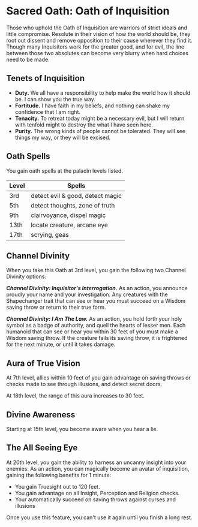 # Sacred Oath: Oath of Inquisition
Those who uphold the Oath of Inquisition are warriors of strict ideals and little compromise. Resolute in their vision of how the world should be, they root out dissent and remove opposition to their cause wherever they find it. Though many Inquisitors work for the greater good, and for evil, the line between those two absolutes can become very blurry when hard choices need to be made.

## Tenets of Inquisition

* **Duty.** We all have a responsibility to help make the world how it should be. I can show you the true way.
* **Fortitude.** I have faith in my beliefs, and nothing can shake my confidence that I am right.
* **Tenacity.** To retreat today might be a necessary evil, but I will return with tenfold might to destroy the what I have seen here.
* **Purity.** The wrong kinds of people cannot be tolerated. They will see things my way, or they will be excised.

## Oath Spells
You gain oath spells at the paladin levels listed.

Level | Spells
----- | ----------
3rd   | detect evil & good, detect magic
5th   | detect thoughts, zone of truth
9th   | clairvoyance, dispel magic
13th  | locate creature, arcane eye
17th  | scrying, geas

## Channel Divinity
When you take this Oath at 3rd level, you gain the following two Channel Divinity options:

***Channel Divinity: Inquisitor's Interrogation.*** As an action, you announce proudly your name and your investigation. Any creatures with the Shapechanger trait that can see or hear you must succeed on a Wisdom saving throw or return to their true form.

***Channel Divinity: I Am The Law.*** As an action, you hold forth your holy symbol as a badge of authority, and quell the hearts of lesser men. Each humanoid that can see or hear you within 30 feet of you must make a Wisdom saving throw. If the creature fails its saving throw, it is frightened for the next minute, or until it takes damage.

## Aura of True Vision
At 7th level, allies within 10 feet of you gain advantage on saving throws or checks made to see through illusions, and detect secret doors.

At 18th level, the range of this aura increases to 30 feet.

## Divine Awareness
Starting at 15th level, you become aware when you hear a lie.

## The All Seeing Eye
At 20th level, you gain the ability to harness an uncanny insight into your enemies. As an action, you can magically become an avatar of inquisition, gaining the following benefits for 1 minute:

* You gain Truesight out to 120 feet.
* You gain advantage on all Insight, Perception and Religion checks.
* Your automatically succeed on saving throws against curses and illusions

Once you use this feature, you can't use it again until you finish a long rest.
